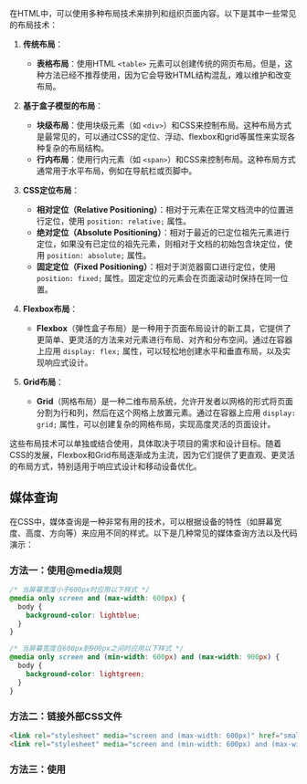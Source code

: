在HTML中，可以使用多种布局技术来排列和组织页面内容。以下是其中一些常见的布局技术：

1.  **传统布局**：
    
    -   **表格布局**：使用HTML `<table>` 元素可以创建传统的网页布局。但是，这种方法已经不推荐使用，因为它会导致HTML结构混乱，难以维护和改变布局。
2.  **基于盒子模型的布局**：
    
    -   **块级布局**：使用块级元素（如 `<div>`）和CSS来控制布局。这种布局方式是最常见的，可以通过CSS的定位、浮动、flexbox和grid等属性来实现各种复杂的布局结构。
    -   **行内布局**：使用行内元素（如 `<span>`）和CSS来控制布局。这种布局方式通常用于水平布局，例如在导航栏或页脚中。
3.  **CSS定位布局**：
    
    -   **相对定位（Relative Positioning）**：相对于元素在正常文档流中的位置进行定位，使用 `position: relative;` 属性。
    -   **绝对定位（Absolute Positioning）**：相对于最近的已定位祖先元素进行定位，如果没有已定位的祖先元素，则相对于文档的初始包含块定位，使用 `position: absolute;` 属性。
    -   **固定定位（Fixed Positioning）**：相对于浏览器窗口进行定位，使用 `position: fixed;` 属性。固定定位的元素会在页面滚动时保持在同一位置。
4.  **Flexbox布局**：
    
    -   **Flexbox**（弹性盒子布局）是一种用于页面布局设计的新工具，它提供了更简单、更灵活的方法来对元素进行布局、对齐和分布空间。通过在容器上应用 `display: flex;` 属性，可以轻松地创建水平和垂直布局，以及实现响应式设计。
5.  **Grid布局**：
    
    -   **Grid**（网格布局）是一种二维布局系统，允许开发者以网格的形式将页面分割为行和列，然后在这个网格上放置元素。通过在容器上应用 `display: grid;` 属性，可以创建复杂的网格布局，实现高度灵活的页面设计。

这些布局技术可以单独或结合使用，具体取决于项目的需求和设计目标。随着CSS的发展，Flexbox和Grid布局逐渐成为主流，因为它们提供了更直观、更灵活的布局方式，特别适用于响应式设计和移动设备优化。


## 媒体查询

在CSS中，媒体查询是一种非常有用的技术，可以根据设备的特性（如屏幕宽度、高度、方向等）来应用不同的样式。以下是几种常见的媒体查询方法以及代码演示：

### 方法一：使用@media规则
``` css
/* 当屏幕宽度小于600px时应用以下样式 */
@media only screen and (max-width: 600px) {
  body {
    background-color: lightblue;
  }
}

/* 当屏幕宽度在600px到900px之间时应用以下样式 */
@media only screen and (min-width: 600px) and (max-width: 900px) {
  body {
    background-color: lightgreen;
  }
}
```
### 方法二：链接外部CSS文件
``` html
<link rel="stylesheet" media="screen and (max-width: 600px)" href="small.css">
<link rel="stylesheet" media="screen and (min-width: 600px) and (max-width: 900px)" href="medium.css">
```
### 方法三：使用<style>元素内联媒体查询
``` css
<style>
  @media only screen and (max-width: 600px) {
    body {
      background-color: lightblue;
    }
  }

  @media only screen and (min-width: 600px) and (max-width: 900px) {
    body {
      background-color: lightgreen;
    }
  }
</style>
``` 
这些示例展示了如何根据屏幕宽度应用不同的样式，但你可以根据需要使用其他媒体特性来定义自己的媒体查询。希望这可以帮助你更好地理解如何使用CSS媒体查询。如果有任何疑问，请随时告诉我！